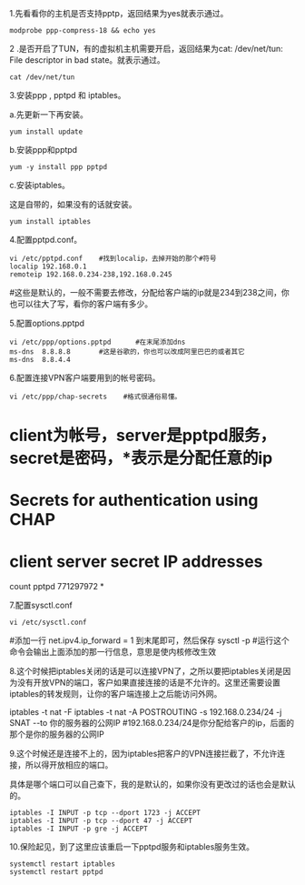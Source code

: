 1.先看看你的主机是否支持pptp，返回结果为yes就表示通过。

    modprobe ppp-compress-18 && echo yes

2 .是否开启了TUN，有的虚拟机主机需要开启，返回结果为cat: /dev/net/tun: File descriptor in bad state。就表示通过。

    cat /dev/net/tun

3.安装ppp , pptpd 和 iptables。

a.先更新一下再安装。

    yum install update

b.安装ppp和pptpd

    yum -y install ppp pptpd

c.安装iptables。

这是自带的，如果没有的话就安装。

    yum install iptables

4.配置pptpd.conf。

    vi /etc/pptpd.conf    #找到localip，去掉开始的那个#符号
    localip 192.168.0.1
    remoteip 192.168.0.234-238,192.168.0.245
#这些是默认的，一般不需要去修改，分配给客户端的ip就是234到238之间，你也可以往大了写，看你的客户端有多少。

5.配置options.pptpd

    vi /etc/ppp/options.pptpd      #在末尾添加dns
    ms-dns  8.8.8.8       #这是谷歌的，你也可以改成阿里巴巴的或者其它
    ms-dns  8.8.4.4

6.配置连接VPN客户端要用到的帐号密码。

    vi /etc/ppp/chap-secrets    #格式很通俗易懂。
#   client为帐号，server是pptpd服务，secret是密码，*表示是分配任意的ip
# Secrets for authentication using CHAP
# client        server     secret                  IP addresses
  count         pptpd    771297972            *

7.配置sysctl.conf

    vi /etc/sysctl.conf
#添加一行    net.ipv4.ip_forward = 1    到末尾即可，然后保存
sysctl -p    #运行这个命令会输出上面添加的那一行信息，意思是使内核修改生效

8.这个时候把iptables关闭的话是可以连接VPN了，之所以要把iptables关闭是因为没有开放VPN的端口，客户如果直接连接的话是不允许的。这里还需要设置iptables的转发规则，让你的客户端连接上之后能访问外网。

  iptables -t nat -F
  iptables -t nat -A POSTROUTING -s 192.168.0.234/24 -j SNAT --to 你的服务器的公网IP
#192.168.0.234/24是你分配给客户的ip，后面的那个是你的服务器的公网IP

9.这个时候还是连接不上的，因为iptables把客户的VPN连接拦截了，不允许连接，所以得开放相应的端口。

具体是哪个端口可以自己查下，我的是默认的，如果你没有更改过的话也会是默认的。

    iptables -I INPUT -p tcp --dport 1723 -j ACCEPT
    iptables -I INPUT -p tcp --dport 47 -j ACCEPT
    iptables -I INPUT -p gre -j ACCEPT

10.保险起见，到了这里应该重启一下pptpd服务和iptables服务生效。

    systemctl restart iptables
    systemctl restart pptpd
